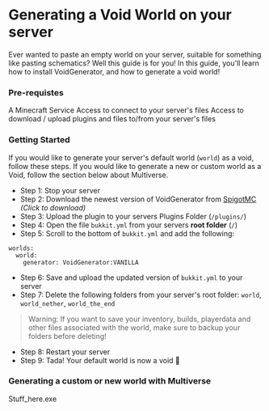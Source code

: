 # Generating a Void World on your server
Ever wanted to paste an empty world on your server, suitable for something like pasting schematics? Well this guide is for you!
In this guide, you'll learn how to install VoidGenerator, and how to generate a void world!

### Pre-requistes
A Minecraft Service
Access to connect to your server's files
Access to download / upload plugins and files to/from your server's files

### Getting Started
If you would like to generate your server's default world (`world`) as a void, follow these steps.
If you would like to generate a new or custom world as a Void, follow the section below about Multiverse.

- Step 1: Stop your server
- Step 2: Download the newest version of VoidGenerator from [SpigotMC](https://www.spigotmc.org/resources/voidgenerator.25391/) *(Click to download)*
- Step 3: Upload the plugin to your servers Plugins Folder (`/plugins/`)
- Step 4: Open the file `bukkit.yml` from your servers __root folder__ (`/`)
- Step 5: Scroll to the bottom of `bukkit.yml` and add the following:

```
worlds:
  world:
    generator: VoidGenerator:VANILLA
```

- Step 6: Save and upload the updated version of `bukkit.yml` to your server
- Step 7: Delete the following folders from your server's root folder: `world`, `world_nether`, `world_the_end`

> Warning: If you want to save your inventory, builds, playerdata and other files associated with the world, make sure to backup your folders before deleting!

- Step 8: Restart your server
- Step 9: Tada! Your default world is now a void 🎉

### Generating a custom or new world with Multiverse
Stuff_here.exe
